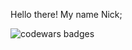 Hello there!
My name Nick;


<img url="codewars.com/users/WhiteKit/badges/large" alt="codewars badges">
